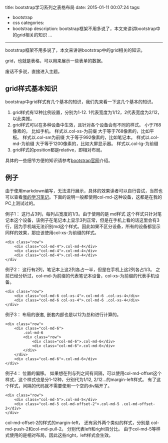title: bootstrap学习系列之表格布局
date: 2015-01-11 00:07:24
tags:
- bootstrap
- css
categories:
- bootstrap
description: bootstrap框架不用多说了，本文来讲讲bootstrap中的grid相关的知识 ...
----------------

bootstrap框架不用多说了，本文来讲讲bootstrap中的grid相关的知识。

grid，也就是表格，可以用来展示一些表单的数据。

废话不多说，直接进入主题。 

## grid样式基本知识 ##

bootstrap中grid样式有几个基本的知识，我们先来看一下这几个基本的知识。

1. grid样式有12种比例设置，分别为1-12.  1代表宽度为1/12，2代表宽度为2/12，以此类推。
2. grid样式可以在多种设备中生效，且针对各个设备会有不同的样式。
	小于768像素的， 比如手机。 样式以.col-xs-为前缀
	大于等于768像素的，比如平板。 样式以.col-sm为前缀
    大于等于992像素的，比如笔记本。 样式以.col-md-为前缀
    大于等于1200像素的，比如大屏显示器。 样式以.col-lg-为前缀
3. grid样式的position都是relative，即相对布局。

具体的一些细节方便的知识请参考[bootstrap官网](http://getbootstrap.com/css/#grid-options)介绍。

## 例子 ##

由于使用markdown编写，无法进行展示，具体的效果读者可以自行尝试，当然也可以查看[我的学习笔记](https://github.com/fangjian0423/ReadingNotes/blob/master/bootstrap/grid/grid.html)。下面的说明一般都使用col-md-这种设备，这都是在我的PC上测试过的。

例子1：
这行占3列，每列占宽度的1/3。由于使用的是 md样式 这个样式只针对笔记本这个设备，该例子在笔记本上显示3列正常，但是在手机上看的话这里会有3行，因为手机端无法识别md这个样式。因此如果不区分设备，所有的设备都显示同样的效果，那应该使用col-xs-为前缀的样式。

	<div class="row">
        <div class="col-md-4">.col-md-4</div>
        <div class="col-md-4">.col-md-4</div>
        <div class="col-md-4">.col-md-4</div>
	</div
    
例子2：
这行有2列，笔记本上这2列各占一半，但是在手机上这2列各占1/3。 之前已经分析过，col-md-为前缀的代表笔记本设备，col-xs-为前缀的代表手机设备。
    
    <div class="row">
        <div class="col-md-6 col-xs-4">.col-md-6 .col-xs-4</div>
        <div class="col-md-6 col-xs-4">.col-md-6 .col-xs-4</div>
    </div>
    
例子3：
布局的嵌套, 嵌套内部也是以12为总和进行计算的。

	<div class="row">
        <div class="col-md-6">
            .col-md-6
            <div class="row">
                <div class="col-md-6">.col-md-6</div>
                <div class="col-md-6">.col-md-6</div>
            </div>
        </div>
        <div class="col-md-6">.col-md-6</div>
    </div>

例子4：
位置的偏移。 如果想在列与列之间有间隔，可以使用col-md-offset这个样式，这个样式也是分1-12种，分别代为1/12, 2/12...的margin-left样式。 有了这个样式，间隔的代码就不需要使用一个空的div隔开了。

	<div class="row">
        <div class="col-md-5">.col-md-5</div>
        <div class="col-md-5 col-md-offset-2">.col-md-5 .col-md-offset-2</div>
    </div>
    
col-md-offset-2的样式的margin-left， 还有另外两个类似的样式，分别是 col-md-push-2和col-md-pull-2。 分别代表left和right百分比。 由于col-md-5等样式使用的是相对布局，因此这些right，left样式会生效。














